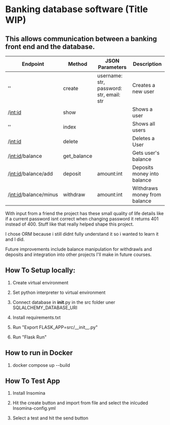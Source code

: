 # Banking database software (Title WIP)

## This allows communication between a banking front end and the database. 



| Endpoint                    	| Method 	| JSON Parameters                                            	| Description                          	|
|-----------------------------	|--------	|------------------------------------------------------------	|--------------------------------------	|
| ''                          	| create  	| username: str, password: str, email: str                   	| Creates a new user                   	|
| /<int:id>                   	| show   	|                                                             	| Shows a user                         	|
| ''                          	| index 	|                                                             	| Shows all users                   	|
| /<int:id>                   	| delete 	|                                                               | Deletes a User                     	|
| /<int:id>/balance             |get_balance|                                                              	| Gets user's balance                 	|
| /<int:id>/balance/add         | deposit 	| amount:int              	                                    | Deposits money into balance          	|
| /<int:id>/balance/minus       | withdraw	| amount:int                                                  	| Withdraws money from balance      	|










With input from a friend the project has these small quality of life details like if a current password isnt correct when changing password it returns 401 instead of 400. Stuff like that really helped shape this project.

I chose ORM because i still didnt fully understand it so i wanted to learn it and I did.

Future improvements include balance manipulation for withdrawls and deposits and integration into other projects I'll make in future courses.



## How To Setup locally:

1. Create virtual environment

2. Set python interpreter to virtual environment

3. Connect database in __init__.py in the src folder uner SQLALCHEMY_DATABASE_URI

4. Install requirements.txt

5. Run "Export FLASK_APP=src/\_\_init__.py"

6. Run "Flask Run"


## How to run in Docker 

1. docker compose up --build




## How To Test App

1. Install Insomina 

2. Hit the create button and import from file and select the inlcuded Insomina-config.yml

3. Select a test and hit the send button


